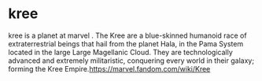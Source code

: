 # kree
kree is a planet at marvel . The Kree are a blue-skinned humanoid race of extraterrestrial beings that hail from the planet Hala, in the Pama System located in the large Large Magellanic Cloud. They are technologically advanced and extremely militaristic, conquering every world in their galaxy; forming the Kree Empire.https://marvel.fandom.com/wiki/Kree
